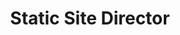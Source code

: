 ---
name: "Lily Zhou"
group: "dev board"
title: "Static Site Director"
graduating_year: 2025
img: "lzhou.jpg"
github: "lzhou0714"
email: "lzhou0714@g.ucla.edu"
pronouns: "she/her"
---